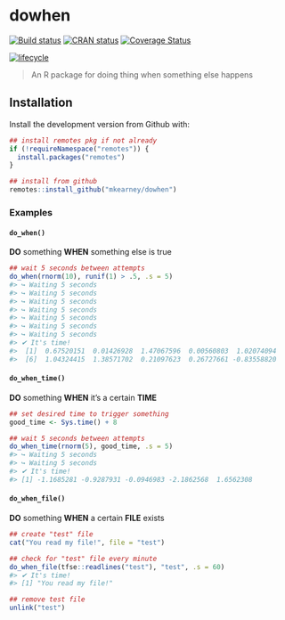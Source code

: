 
<!-- README.md is generated from README.Rmd. Please edit that file -->

# dowhen

[![Build
status](https://travis-ci.org/mkearney/dowhen.svg?branch=master)](https://travis-ci.org/mkearney/dowhen)
[![CRAN
status](https://www.r-pkg.org/badges/version/dowhen)](https://cran.r-project.org/package=dowhen)
[![Coverage
Status](https://codecov.io/gh/mkearney/dowhen/branch/master/graph/badge.svg)](https://codecov.io/gh/mkearney/dowhen?branch=master)

<!--#![Downloads](https://cranlogs.r-pkg.org/badges/dowhen)
#![Downloads](https://cranlogs.r-pkg.org/badges/grand-total/dowhen)-->

[![lifecycle](https://img.shields.io/badge/lifecycle-experimental-orange.svg)](https://www.tidyverse.org/lifecycle/#experimental)

> An R package for doing thing when something else happens

## Installation

Install the development version from Github with:

``` r
## install remotes pkg if not already
if (!requireNamespace("remotes")) {
  install.packages("remotes")
}

## install from github
remotes::install_github("mkearney/dowhen")
```

### Examples

#### `do_when()`

**DO** something **WHEN** something else is true

``` r
## wait 5 seconds between attempts
do_when(rnorm(10), runif(1) > .5, .s = 5)
#> ↪ Waiting 5 seconds
#> ↪ Waiting 5 seconds
#> ↪ Waiting 5 seconds
#> ↪ Waiting 5 seconds
#> ↪ Waiting 5 seconds
#> ↪ Waiting 5 seconds
#> ↪ Waiting 5 seconds
#> ✔ It's time!
#>  [1]  0.67520151  0.01426928  1.47067596  0.00560803  1.02074094
#>  [6]  1.04324415  1.38571702  0.21097623  0.26727661 -0.83558820
```

#### `do_when_time()`

**DO** something **WHEN** it’s a certain **TIME**

``` r
## set desired time to trigger something
good_time <- Sys.time() + 8

## wait 5 seconds between attempts
do_when_time(rnorm(5), good_time, .s = 5)
#> ↪ Waiting 5 seconds
#> ↪ Waiting 5 seconds
#> ✔ It's time!
#> [1] -1.1685281 -0.9287931 -0.0946983 -2.1862568  1.6562308
```

#### `do_when_file()`

**DO** something **WHEN** a certain **FILE** exists

``` r
## create "test" file
cat("You read my file!", file = "test")

## check for "test" file every minute
do_when_file(tfse::readlines("test"), "test", .s = 60)
#> ✔ It's time!
#> [1] "You read my file!"

## remove test file
unlink("test")
```
